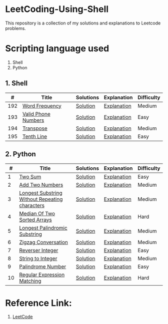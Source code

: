# LeetCoding-Using-Shell

This repository is a collection of my solutions and explanations to Leetcode problems.

# Scripting language used

1. Shell
2. Python

## 1. Shell

| # | Title | Solutions | Explanation | Difficulty |
|---|-------|-----------|------------|------------|
| 192 | [Word Frequency](https://leetcode.com/problems/word-frequency/) | [Solution](https://github.com/supriya-s-jadhav/LeetCoding-Using-Shell/blob/master/Word%20Frequency/wordfrequency.sh) | [Explanation](https://github.com/supriya-s-jadhav/LeetCoding-Using-Shell/tree/master/Word%20Frequency) | Medium |
| 193 | [Valid Phone Numbers](https://leetcode.com/problems/valid-phone-numbers/) | [Solution](https://github.com/supriya-s-jadhav/LeetCoding-Using-Shell/blob/master/Valid%20Phone%20Numbers/validphonenumbers.sh) | [Explanation](https://github.com/supriya-s-jadhav/LeetCoding-Using-Shell/tree/master/Valid%20Phone%20Numbers) | Easy |
| 194 | [Transpose](https://leetcode.com/problems/transpose-file/) | [Solution](https://github.com/supriya-s-jadhav/LeetCoding-Using-Shell/blob/master/Transpose%20File/transposefile.sh) | [Explanation](https://github.com/supriya-s-jadhav/LeetCoding-Using-Shell/tree/master/Transpose%20File) | Medium |
| 195 | [Tenth Line](https://leetcode.com/problems/tenth-line/) | [Solution](https://github.com/supriya-s-jadhav/LeetCoding-Using-Shell/blob/master/TenthLine/TenthLine.sh) | [Explanation](https://github.com/supriya-s-jadhav/LeetCoding-Using-Shell/tree/master/TenthLine) | Easy |


## 2. Python

| # | Title | Solutions | Explanation | Difficulty |
|---|-------|-----------|-------------|------------|
| 1 | [Two Sum](https://leetcode.com/problems/two-sum/) | [Solution](https://github.com/supriya-s-jadhav/LeetCode/blob/master/1.Two%20Sum/twosum.py)| [Explanation](https://github.com/supriya-s-jadhav/LeetCode/tree/master/1.Two%20Sum) | Easy |
| 2 | [Add Two Numbers](https://leetcode.com/problems/add-two-numbers/) | [Solution](https://github.com/supriya-s-jadhav/LeetCode/blob/master/002_Add%20Two%20Numbers/addtwonumbers.py) | [Explanation](https://github.com/supriya-s-jadhav/LeetCode/tree/master/002_Add%20Two%20Numbers) | Medium |
| 3 | [Longest Substring Without Repeating characters](https://leetcode.com/problems/longest-substring-without-repeating-characters/) | [Solution](https://github.com/supriya-s-jadhav/LeetCode/blob/master/003_Longest%20Substring%20Without%20Repeating%20Characters/longestsubstring.py) | [Explanation](https://github.com/supriya-s-jadhav/LeetCode/tree/master/003_Longest%20Substring%20Without%20Repeating%20Characters) | Medium |
| 4 | [Median Of Two Sorted Arrays](https://leetcode.com/problems/median-of-two-sorted-arrays/) | [Solution](https://github.com/supriya-s-jadhav/LeetCode/blob/master/004_Median%20of%20Two%20Sorted%20Arrays/medianofsortedarrays.py) | [Explanation](https://github.com/supriya-s-jadhav/LeetCode/tree/master/004_Median%20of%20Two%20Sorted%20Arrays) | Hard |
| 5 | [Longest Palindromic Substring](https://leetcode.com/problems/longest-palindromic-substring/) | [Solution](https://github.com/supriya-s-jadhav/LeetCode/blob/master/005_Longest%20Palindromic%20Substring/longestpalindromic.py) | [Explanation](https://github.com/supriya-s-jadhav/LeetCode/tree/master/005_Longest%20Palindromic%20Substring) | Medium |
| 6 | [Zigzag Conversation](https://leetcode.com/problems/zigzag-conversion/) | [Solution](https://github.com/supriya-s-jadhav/LeetCode/blob/master/006_ZigZag%20Conversation/zigzag.py) | [Explanation](https://github.com/supriya-s-jadhav/LeetCode/tree/master/006_ZigZag%20Conversation) | Medium |
| 7 | [Reverser Integer](https://leetcode.com/problems/reverse-integer/) | [Solution](https://github.com/supriya-s-jadhav/LeetCode/blob/master/007_Reverse%20Integer/reverseinteger.py) | [Explanation](https://github.com/supriya-s-jadhav/LeetCode/tree/master/007_Reverse%20Integer) | Easy |
| 8 | [String to Integer](https://leetcode.com/problems/string-to-integer-atoi/) | [Solution](https://github.com/supriya-s-jadhav/LeetCode/blob/master/008_String%20To%20Integer/stringtointeger.py) | [Explanation](https://github.com/supriya-s-jadhav/LeetCode/tree/master/008_String%20To%20Integer) | Medium |
| 9 | [Palindrome Number](https://leetcode.com/problems/palindrome-number/) | [Solution](https://github.com/supriya-s-jadhav/LeetCode/blob/master/009_Palindrome%20Number/palindromenumber.py) | [Explanation](https://github.com/supriya-s-jadhav/LeetCode/tree/master/009_Palindrome%20Number) | Easy |
| 10 | [Regular Expression Matching](https://leetcode.com/problems/regular-expression-matching/) | [Solution](https://github.com/supriya-s-jadhav/LeetCode/blob/master/010_Regular%20Expression%20Matching/regularexpression.py) | [Explanation](https://github.com/supriya-s-jadhav/LeetCode/tree/master/010_Regular%20Expression%20Matching) | Hard |


# Reference Link:
1. [LeetCode](https://leetcode.com/)